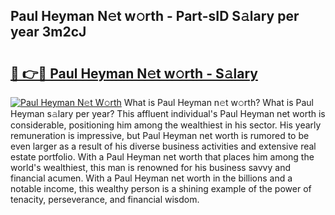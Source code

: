 ## Paul Heyman N𝚎t w𝚘rth - Part-sID S𝚊lary per year 3m2cJ

# <h2><a href="http://gc3por.nevu.top/?p=Paul+Heyman">🔗 👉🔴 Paul Heyman N𝚎t w𝚘rth - S𝚊lary</a></h2>

[![Paul Heyman N𝚎t W𝚘rth](https://i.imgur.com/Oavwk0R.jpeg)](http://gc3por.nevu.top/?p=Paul+Heyman)
What is Paul Heyman n𝚎t w𝚘rth? What is Paul Heyman s𝚊lary per year?
This affluent individual's Paul Heyman net worth is considerable, positioning him among the wealthiest in his sector. His yearly remuneration is impressive, but Paul Heyman net worth is rumored to be even larger as a result of his diverse business activities and extensive real estate portfolio. With a Paul Heyman net worth that places him among the world's wealthiest, this man is renowned for his business savvy and financial acumen. With a Paul Heyman net worth in the billions and a notable income, this wealthy person is a shining example of the power of tenacity, perseverance, and financial wisdom.
